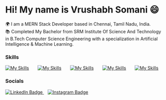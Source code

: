 Hi! My name is Vrushabh Somani 😄
========================================================================================================================================

🌍 I am a MERN Stack Developer based in Chennai, Tamil Nadu, India.
<br/>
📚 Completed My Bachelor from SRM Institute Of Science And Technology in B.Tech Computer Science Engineering with a specialization in Artificial Intelligence & Machine Learning.
<br/>

### Skills

[![My Skills](https://skillicons.dev/icons?i=html,css)](https://skillicons.dev) &nbsp;&nbsp;&nbsp;&nbsp;&nbsp; [![My Skills](https://skillicons.dev/icons?i=js,react)](https://skillicons.dev) &nbsp;&nbsp;&nbsp;&nbsp;&nbsp; [![My Skills](https://skillicons.dev/icons?i=nodejs,express)](https://skillicons.dev) &nbsp;&nbsp;&nbsp;&nbsp;&nbsp; [![My Skills](https://skillicons.dev/icons?i=mongodb,java)](https://skillicons.dev) &nbsp;&nbsp;&nbsp;&nbsp;&nbsp; [![My Skills](https://skillicons.dev/icons?i=tailwind,figma)](https://skillicons.dev)
<br/>

### Socials

<div id="badges">
  <a href="https://www.linkedin.com/in/vrushabhsomani/">
    <img src="https://img.shields.io/badge/LinkedIn-blue?style=for-the-badge&logo=linkedin&logoColor=black" alt="LinkedIn Badge"/>
  </a>
  &nbsp;&nbsp;
  <a href="https://www.instagram.com/vrushabhsomani/">
    <img src="https://img.shields.io/badge/instagram-blue?style=for-the-badge&logo=instagram&logoColor=black" alt="Instagram Badge"/>
  </a>
</div>
